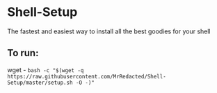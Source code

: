 # Shell-Setup
The fastest and easiest way to install all the best goodies for your shell

## To run:

wget - `bash -c "$(wget -q https://raw.githubusercontent.com/MrRedacted/Shell-Setup/master/setup.sh -O -)"`
